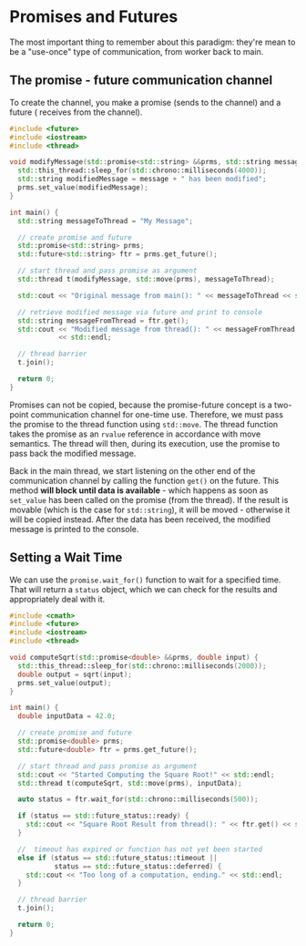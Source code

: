 # Promises and Futures

The most important thing to remember about this paradigm: they're mean to be
a "use-once" type of communication, from worker back to main.

## The promise - future communication channel

To create the channel, you make a promise (sends to the channel) and a future (
receives from the channel).

```cpp
#include <future>
#include <iostream>
#include <thread>

void modifyMessage(std::promise<std::string> &&prms, std::string message) {
  std::this_thread::sleep_for(std::chrono::milliseconds(4000));
  std::string modifiedMessage = message + " has been modified";
  prms.set_value(modifiedMessage);
}

int main() {
  std::string messageToThread = "My Message";

  // create promise and future
  std::promise<std::string> prms;
  std::future<std::string> ftr = prms.get_future();

  // start thread and pass promise as argument
  std::thread t(modifyMessage, std::move(prms), messageToThread);

  std::cout << "Original message from main(): " << messageToThread << std::endl;

  // retrieve modified message via future and print to console
  std::string messageFromThread = ftr.get();
  std::cout << "Modified message from thread(): " << messageFromThread
            << std::endl;

  // thread barrier
  t.join();

  return 0;
}
```

Promises can not be copied, because the promise-future concept is a two-point
communication channel for one-time use. Therefore, we must pass the promise to
the thread function using `std::move`. The thread function takes the promise
as an `rvalue` reference in accordance with move semantics. The thread will
then, during its execution, use the promise to pass back the modified message.

Back in the main thread, we start listening on the other end of the
communication channel by calling the function `get()` on the future. This method
**will block until data is available** - which happens as soon as `set_value` has
been called on the promise (from the thread). If the result is movable (which
is the case for `std::string`), it will be moved - otherwise it will be copied
instead. After the data has been received, the modified message is printed to
the console.

## Setting a Wait Time

We can use the `promise.wait_for()` function to wait for a specified time.
That will return a `status` object, which we can check for the results and
appropriately deal with it.

```cpp
#include <cmath>
#include <future>
#include <iostream>
#include <thread>

void computeSqrt(std::promise<double> &&prms, double input) {
  std::this_thread::sleep_for(std::chrono::milliseconds(2000));
  double output = sqrt(input);
  prms.set_value(output);
}

int main() {
  double inputData = 42.0;

  // create promise and future
  std::promise<double> prms;
  std::future<double> ftr = prms.get_future();

  // start thread and pass promise as argument
  std::cout << "Started Computing the Square Root!" << std::endl;
  std::thread t(computeSqrt, std::move(prms), inputData);

  auto status = ftr.wait_for(std::chrono::milliseconds(500));

  if (status == std::future_status::ready) {
    std::cout << "Square Root Result from thread(): " << ftr.get() << std::endl;
  }

  //  timeout has expired or function has not yet been started
  else if (status == std::future_status::timeout ||
           status == std::future_status::deferred) {
    std::cout << "Too long of a computation, ending." << std::endl;
  }

  // thread barrier
  t.join();

  return 0;
}
```
